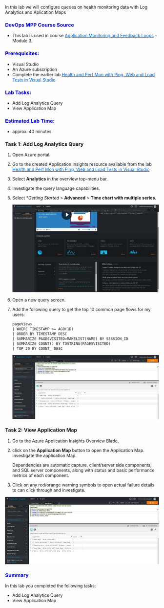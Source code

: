 

In this lab we will configure queries on health monitoring data with Log Analytics and Aplication Maps


<h3><span style="color: #0000CD;">DevOps MPP Course Source </span></h3>

- This lab is used in course <a href="https://www.edx.org/course/application-monitoring-feedback-loops-microsoft-devops200-7x-0" target="_blank"><span style="color: #0066cc;" color="#0066cc"> Application Monitoring and Feedback Loops</span></a> - Module 3.



<h3><span style="color: #0000CD;">Prerequisites:</span></h3>

- Visual Studio
- An Azure subscription
- Complete the earlier lab <a href="https://microsoft.github.io/PartsUnlimited/apm/200.7x-APM-HealthandPerfMonitoring.html" target="_blank"><span style="color: #0066cc;" color="#0066cc"> Health and Perf Mon with Ping, Web and Load Tests in Visual Studio  </span></a> 



<h3><span style="color: #0000CD;">Lab Tasks: </span></h3>

- Add Log Analytics Query 
- View Application Map






<h3><span style="color: #0000CD;">Estimated Lab Time:</span></h3>

- approx. 40 minutes  



### Task 1: Add Log Analytics Query   



1. Open Azure portal.  

2. Go to the created Application Insights resource available from the lab <a href="https://microsoft.github.io/PartsUnlimited/apm/200.6x-APM-HealthandPerfMonitoring.html" target="_blank"><span style="color: #0066cc;" color="#0066cc"> Health and Perf Mon with Ping, Web and Load Tests in Visual Studio  </span></a>   

3. Select **Analytics** in the overview top-menu bar.  

4. Investigate the query language capabilities.  

5. Select **Getting Started* > **Advanced** > **Time chart with multiple series**.

    ![](../assets/loganalyticsappmaps-jan2018/loganalyticsappmaps_1.png)

6. Open a new query screen.  

7.	Add the following query to get the top 10 common page flows for my users:  

    ```
    pageViews
    | WHERE TIMESTAMP >= AGO(1D)  
    | ORDER BY TIMESTAMP DESC  
    | SUMMARIZE PAGESVISITED=MAKELIST(NAME) BY SESSION_ID  
    | SUMMARIZE COUNT() BY TOSTRING(PAGESVISITED)  
    | TOP 20 BY COUNT_ DESC  
    ```

 
    ![](../assets/loganalyticsappmaps-jan2018/loganalyticsappmaps_2.png)





### Task 2: View Application Map

1.	Go to the Azure Application Insights Overview Blade, 

2. click on the **Application Map** button to open the Application Map. Investigate the application Map. 

    Dependencies are automatic capture, client/server side components, and SQL server components, along with status and basic performance metrics of each component.  

2.	Click on any red/orange warning symbols to open actual failure details to can click through and investigate.  


![](../assets/loganalyticsappmaps-jan2018/loganalyticsappmaps_2.png)





<h3><span style="color: #0000CD;"> Summary</span></h3>

In this lab you completed the following tasks:
- Add Log Analytics Query 
- View Application Map
